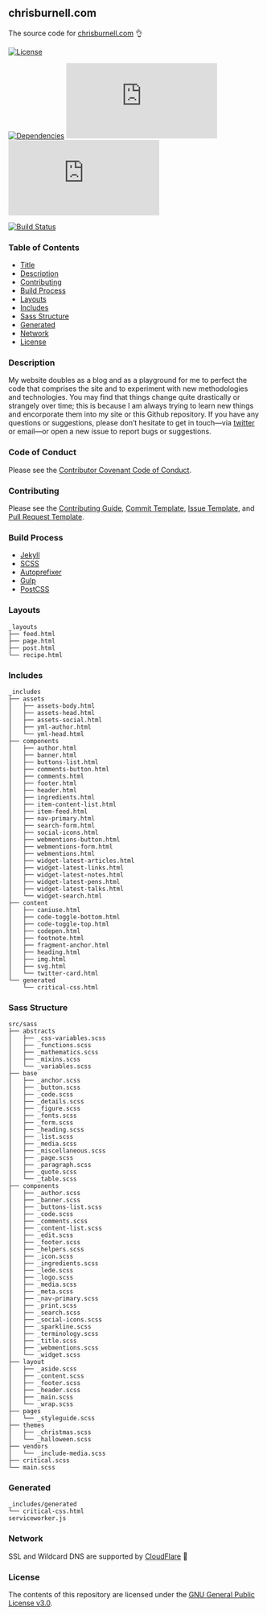 ## chrisburnell.com

The source code for [chrisburnell.com](https://chrisburnell.com/) 👌

[![License](https://img.shields.io/badge/license-GNU_GPLv3-blue.svg?longCache=true&style=for-the-badge)](LICENSE)

[![Dependencies](https://img.shields.io/david/chrisburnell/chrisburnell.com.svg?maxAge=2592000&longCache=true&style=for-the-badge)](https://raw.githubusercontent.com/chrisburnell/chrisburnell.com/master/package.json)
[![CSS Size](http://img.badgesize.io/chrisburnell/chrisburnell.com/master/css/main.min.css?compression=gzip&style=for-the-badge&label=CSS&color=016fba)](https://raw.githubusercontent.com/chrisburnell/chrisburnell.com/master/css/main.min.css)
[![JS Size](http://img.badgesize.io/chrisburnell/chrisburnell.com/master/js/main.min.js?compression=gzip&style=for-the-badge&label=JS&color=cda741)](https://raw.githubusercontent.com/chrisburnell/chrisburnell.com/master/js/main.min.js)

[![Build Status](https://semaphoreci.com/api/v1/chrisburnell/chrisburnell-com/branches/master/badge.svg)](https://semaphoreci.com/chrisburnell/chrisburnell-com)

### Table of Contents

-   [Title](#chrisburnellcom)
-   [Description](#description)
-   [Contributing](#contributing)
-   [Build Process](#build-process)
-   [Layouts](#layouts)
-   [Includes](#includes)
-   [Sass Structure](#sass-structure)
-   [Generated](#generated)
-   [Network](#network)
-   [License](#license)

### Description

My website doubles as a blog and as a playground for me to perfect the code that
comprises the site and to experiment with new methodologies and technologies.
You may find that things change quite drastically or strangely over time; this
is because I am always trying to learn new things and encorporate them into my
site or this Github repository. If you have any questions or suggestions, please
don’t hesitate to get in touch—via
[twitter](https://twitter.com/iamchrisburnell) or email—or open a new issue to
report bugs or suggestions.

### Code of Conduct

Please see the [Contributor Covenant Code of Conduct](CODE_OF_CONDUCT.md).

### Contributing

Please see the [Contributing Guide](CONTRIBUTING.md), [Commit Template](COMMIT_TEMPLATE.md), [Issue Template](ISSUE_TEMPLATE.md), and [Pull Request Template](PULL_REQUEST_TEMPLATE.md).

### Build Process

-   [Jekyll](https://jekyllrb.com)
-   [SCSS](http://sass-lang.com)
-   [Autoprefixer](https://github.com/ai/autoprefixer)
-   [Gulp](http://gulpjs.com)
-   [PostCSS](http://postcss.org/)

### Layouts

```text
_layouts
├── feed.html
├── page.html
├── post.html
└── recipe.html
```

### Includes

```text
_includes
├── assets
│   ├── assets-body.html
│   ├── assets-head.html
│   ├── assets-social.html
│   ├── yml-author.html
│   └── yml-head.html
├── components
│   ├── author.html
│   ├── banner.html
│   ├── buttons-list.html
│   ├── comments-button.html
│   ├── comments.html
│   ├── footer.html
│   ├── header.html
│   ├── ingredients.html
│   ├── item-content-list.html
│   ├── item-feed.html
│   ├── nav-primary.html
│   ├── search-form.html
│   ├── social-icons.html
│   ├── webmentions-button.html
│   ├── webmentions-form.html
│   ├── webmentions.html
│   ├── widget-latest-articles.html
│   ├── widget-latest-links.html
│   ├── widget-latest-notes.html
│   ├── widget-latest-pens.html
│   ├── widget-latest-talks.html
│   └── widget-search.html
├── content
│   ├── caniuse.html
│   ├── code-toggle-bottom.html
│   ├── code-toggle-top.html
│   ├── codepen.html
│   ├── footnote.html
│   ├── fragment-anchor.html
│   ├── heading.html
│   ├── img.html
│   ├── svg.html
│   └── twitter-card.html
└── generated
    └── critical-css.html
```

### Sass Structure

```text
src/sass
├── abstracts
│   ├── _css-variables.scss
│   ├── _functions.scss
│   ├── _mathematics.scss
│   ├── _mixins.scss
│   └── _variables.scss
├── base
│   ├── _anchor.scss
│   ├── _button.scss
│   ├── _code.scss
│   ├── _details.scss
│   ├── _figure.scss
│   ├── _fonts.scss
│   ├── _form.scss
│   ├── _heading.scss
│   ├── _list.scss
│   ├── _media.scss
│   ├── _miscellaneous.scss
│   ├── _page.scss
│   ├── _paragraph.scss
│   ├── _quote.scss
│   └── _table.scss
├── components
│   ├── _author.scss
│   ├── _banner.scss
│   ├── _buttons-list.scss
│   ├── _code.scss
│   ├── _comments.scss
│   ├── _content-list.scss
│   ├── _edit.scss
│   ├── _footer.scss
│   ├── _helpers.scss
│   ├── _icon.scss
│   ├── _ingredients.scss
│   ├── _lede.scss
│   ├── _logo.scss
│   ├── _media.scss
│   ├── _meta.scss
│   ├── _nav-primary.scss
│   ├── _print.scss
│   ├── _search.scss
│   ├── _social-icons.scss
│   ├── _sparkline.scss
│   ├── _terminology.scss
│   ├── _title.scss
│   ├── _webmentions.scss
│   └── _widget.scss
├── layout
│   ├── _aside.scss
│   ├── _content.scss
│   ├── _footer.scss
│   ├── _header.scss
│   ├── _main.scss
│   └── _wrap.scss
├── pages
│   └── _styleguide.scss
├── themes
│   ├── _christmas.scss
│   └── _halloween.scss
├── vendors
│   └── _include-media.scss
├── critical.scss
└── main.scss
```

### Generated

```text
_includes/generated
└── critical-css.html
serviceworker.js
```

### Network

SSL and Wildcard DNS are supported by [CloudFlare](https://www.cloudflare.com/) 🙏

### License

The contents of this repository are licensed under the [GNU General Public License v3.0](LICENSE).
